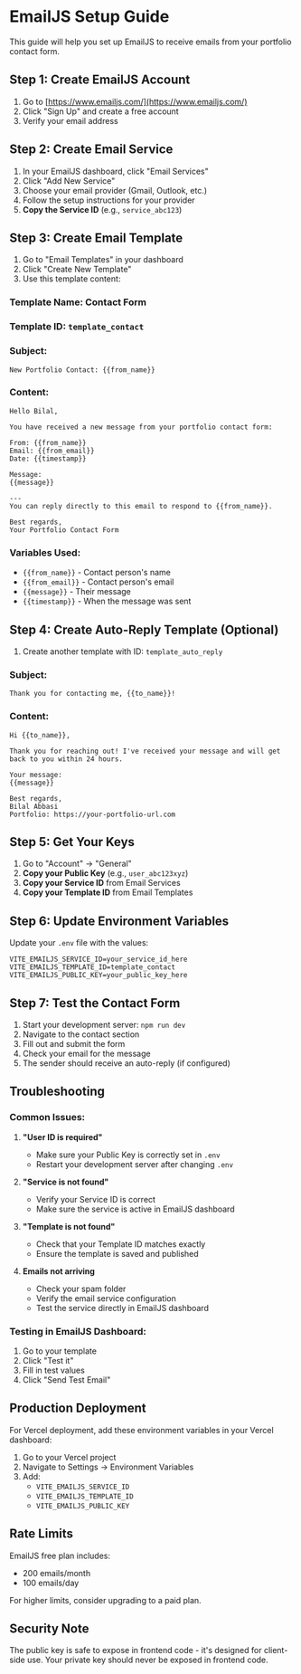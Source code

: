 # EmailJS Setup Guide

This guide will help you set up EmailJS to receive emails from your portfolio contact form.

## Step 1: Create EmailJS Account

1. Go to [https://www.emailjs.com/](https://www.emailjs.com/)
2. Click "Sign Up" and create a free account
3. Verify your email address

## Step 2: Create Email Service

1. In your EmailJS dashboard, click "Email Services"
2. Click "Add New Service"
3. Choose your email provider (Gmail, Outlook, etc.)
4. Follow the setup instructions for your provider
5. **Copy the Service ID** (e.g., `service_abc123`)

## Step 3: Create Email Template

1. Go to "Email Templates" in your dashboard
2. Click "Create New Template"
3. Use this template content:

### Template Name: Contact Form
### Template ID: `template_contact`

### Subject:
```
New Portfolio Contact: {{from_name}}
```

### Content:
```
Hello Bilal,

You have received a new message from your portfolio contact form:

From: {{from_name}}
Email: {{from_email}}
Date: {{timestamp}}

Message:
{{message}}

---
You can reply directly to this email to respond to {{from_name}}.

Best regards,
Your Portfolio Contact Form
```

### Variables Used:
- `{{from_name}}` - Contact person's name
- `{{from_email}}` - Contact person's email
- `{{message}}` - Their message
- `{{timestamp}}` - When the message was sent

## Step 4: Create Auto-Reply Template (Optional)

1. Create another template with ID: `template_auto_reply`

### Subject:
```
Thank you for contacting me, {{to_name}}!
```

### Content:
```
Hi {{to_name}},

Thank you for reaching out! I've received your message and will get back to you within 24 hours.

Your message:
{{message}}

Best regards,
Bilal Abbasi
Portfolio: https://your-portfolio-url.com
```

## Step 5: Get Your Keys

1. Go to "Account" → "General"
2. **Copy your Public Key** (e.g., `user_abc123xyz`)
3. **Copy your Service ID** from Email Services
4. **Copy your Template ID** from Email Templates

## Step 6: Update Environment Variables

Update your `.env` file with the values:

```env
VITE_EMAILJS_SERVICE_ID=your_service_id_here
VITE_EMAILJS_TEMPLATE_ID=template_contact
VITE_EMAILJS_PUBLIC_KEY=your_public_key_here
```

## Step 7: Test the Contact Form

1. Start your development server: `npm run dev`
2. Navigate to the contact section
3. Fill out and submit the form
4. Check your email for the message
5. The sender should receive an auto-reply (if configured)

## Troubleshooting

### Common Issues:

1. **"User ID is required"**
   - Make sure your Public Key is correctly set in `.env`
   - Restart your development server after changing `.env`

2. **"Service is not found"**
   - Verify your Service ID is correct
   - Make sure the service is active in EmailJS dashboard

3. **"Template is not found"**
   - Check that your Template ID matches exactly
   - Ensure the template is saved and published

4. **Emails not arriving**
   - Check your spam folder
   - Verify the email service configuration
   - Test the service directly in EmailJS dashboard

### Testing in EmailJS Dashboard:

1. Go to your template
2. Click "Test it"
3. Fill in test values
4. Click "Send Test Email"

## Production Deployment

For Vercel deployment, add these environment variables in your Vercel dashboard:

1. Go to your Vercel project
2. Navigate to Settings → Environment Variables
3. Add:
   - `VITE_EMAILJS_SERVICE_ID`
   - `VITE_EMAILJS_TEMPLATE_ID`
   - `VITE_EMAILJS_PUBLIC_KEY`

## Rate Limits

EmailJS free plan includes:
- 200 emails/month
- 100 emails/day

For higher limits, consider upgrading to a paid plan.

## Security Note

The public key is safe to expose in frontend code - it's designed for client-side use. Your private key should never be exposed in frontend code.
